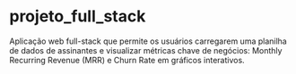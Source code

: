 # projeto_full_stack
Aplicação web full-stack que permite os usuários carregarem uma planilha de dados de assinantes e visualizar métricas chave de negócios: Monthly Recurring Revenue (MRR) e Churn Rate em gráficos interativos.
